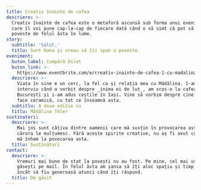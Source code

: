 ```yaml
---
title: Creativ înainte de cafea
descriere: >-
  Creativ înainte de cafea este o metaforă ascunsă sub forma unui eveniment pe
  care îl voi pune cap-la-cap de fiecare dată când o să simt că pot să scot o
  poveste de felul ăsta în lume.
story:
  subtitle: 'Salut,'
  titlu: Sunt Oana și vreau să îți spun o poveste.
eveniment:
  buton_label: Cumpără bilet
  buton_link: >-
    https://www.eventbrite.com/e/creativ-inainte-de-cafea-1-cu-madalina-teler-tickets-54445860033
  descriere: >-
    Viața în sine e un cerc, la fel ca și relația mea cu Mădălina. I-am luat un
    interviu când a vorbit despre _inima ei de lut_, am scos-o la cafea la
    București și i-am adus ceștile în Iași. Vine să vorbim despre cine e când nu
    face ceramică, cu tot ce înseamnă asta.
  subtitlu: A doua ediție cu
  titlu: Mădălina Teler
sustinatori:
  descriere: >-
    Mai jos sunt câțiva dintre oamenii care mă susțin în provocarea asta și
    cărora le mulțumesc. Fără aceste spirite creative, nu aș fi avut curajul să
    mă înham la povocarea asta.
  titlu: Susținători
contact:
  descriere: >-
    Vremuri mai bune de stat la povești nu au fost. Pe mine, cel mai ușor mă
    găsești pe mail. În felul ăsta am șansa să îți aloc spațiu și timp astfel
    încât să fiu generoasă atunci când îți răspund.
  titlu: De găsit
---
```


